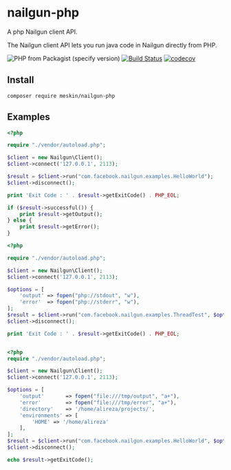 # nailgun-php

A php Nailgun client API.

The Nailgun client API lets you run java code in Nailgun directly from PHP.

![PHP from Packagist (specify version)](https://img.shields.io/packagist/php-v/meskin/nailgun-php/dev-master.svg)
[![Build Status](https://travis-ci.com/alirezameskin/nailgun-php.svg?branch=master)](https://travis-ci.com/alirezameskin/nailgun-php)
[![codecov](https://codecov.io/gh/alirezameskin/nailgun-php/branch/master/graph/badge.svg)](https://codecov.io/gh/alirezameskin/nailgun-php)

## Install

```
composer require meskin/nailgun-php
```

## Examples

```php
<?php

require "./vendor/autoload.php";

$client = new Nailgun\Client();
$client->connect('127.0.0.1', 2113);

$result = $client->run("com.facebook.nailgun.examples.HelloWorld");
$client->disconnect();

print 'Exit Code : ' . $result->getExitCode() . PHP_EOL;

if ($result->successful()) {
    print $result->getOutput();
} else {
    print $result->getError();
}
```

```php
<?php

require "./vendor/autoload.php";

$client = new Nailgun\Client();
$client->connect('127.0.0.1', 2113);

$options = [
    'output' => fopen("php://stdout", "w"),
    'error'  => fopen("php://stderr", "w"),
];
$result = $client->run("com.facebook.nailgun.examples.ThreadTest", $options);
$client->disconnect();

print 'Exit Code : ' . $result->getExitCode() . PHP_EOL;

```

```php

<?php
require "./vendor/autoload.php";

$client = new Nailgun\Client();
$client->connect('127.0.0.1', 2113);

$options = [
    'output'       => fopen("file:///tmp/output", "a+"),
    'error'        => fopen("file:///tmp/error", "a+"),
    'directory'    => '/home/alireza/projects/',
    'environments' => [
        'HOME' => '/home/alireza'
    ],
];
$result = $client->run("com.facebook.nailgun.examples.HelloWorld", $options);
$client->disconnect();

echo $result->getExitCode();

```
